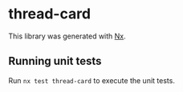 # thread-card

This library was generated with [Nx](https://nx.dev).

## Running unit tests

Run `nx test thread-card` to execute the unit tests.
